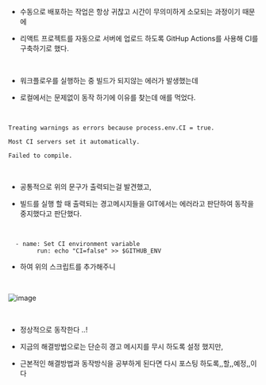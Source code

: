 * 수동으로 배포하는 작업은 항상 귀찮고 시간이 무의미하게 소모되는 과정이기 때문에 

* 리액트 프로젝트를 자동으로 서버에 업로드 하도록 GitHup Actions를 사용해 CI를 구축하기로 했다.

<br>

* 워크플로우를 실행하는 중 빌드가 되지않는 에러가 발생했는데

* 로컬에서는 문제없이 동작 하기에 이유를 찾는데 애를 먹었다.

<br>

```
Treating warnings as errors because process.env.CI = true.

Most CI servers set it automatically.

Failed to compile.
```
<br>

* 공통적으로 위의 문구가 출력되는걸 발견했고, 

* 빌드를 실행 할 때 출력되는 경고메시지들을 GIT에서는 에러라고 판단하여 동작을 중지했다고 판단했다.


<br>

```
  - name: Set CI environment variable
        run: echo "CI=false" >> $GITHUB_ENV
```
* 하여 위의 스크립트를 추가해주니 

<br>

![image](https://github.com/Minkyu222341/studyAndAlgorithm/assets/108817236/2a2810eb-84d2-4847-84a7-a3f6611edabd)

<br>

* 정상적으로 동작한다 ..! 

* 지금의 해결방법으로는 단순히 경고 메시지를 무시 하도록 설정 했지만, 

* 근본적인 해결방법과 동작방식을 공부하게 된다면 다시 포스팅 하도록,,할,,예정,,이다
